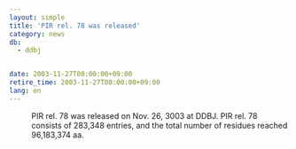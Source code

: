 ```yaml
---
layout: simple
title: 'PIR rel. 78 was released'
category: news
db:
  - ddbj


date: 2003-11-27T00:00:00+09:00
retire_time: 2003-11-27T00:00:00+09:00
lang: en
---
```


<dd>PIR rel. 78 was released on Nov. 26, 3003 at DDBJ. PIR rel. 78 consists of 283,348 entries, and the total number of residues reached 96,183,374 aa.</dd>
